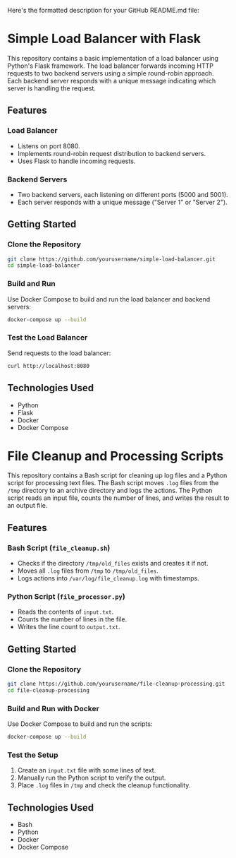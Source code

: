 Here's the formatted description for your GitHub README.md file:

# Simple Load Balancer with Flask

This repository contains a basic implementation of a load balancer using Python's Flask framework. The load balancer forwards incoming HTTP requests to two backend servers using a simple round-robin approach. Each backend server responds with a unique message indicating which server is handling the request.

## Features

### Load Balancer

- Listens on port 8080.
- Implements round-robin request distribution to backend servers.
- Uses Flask to handle incoming requests.

### Backend Servers

- Two backend servers, each listening on different ports (5000 and 5001).
- Each server responds with a unique message ("Server 1" or "Server 2").

## Getting Started

### Clone the Repository

```bash
git clone https://github.com/yourusername/simple-load-balancer.git
cd simple-load-balancer
```

### Build and Run

Use Docker Compose to build and run the load balancer and backend servers:

```bash
docker-compose up --build
```

### Test the Load Balancer

Send requests to the load balancer:

```bash
curl http://localhost:8080
```

## Technologies Used

- Python
- Flask
- Docker
- Docker Compose

# File Cleanup and Processing Scripts

This repository contains a Bash script for cleaning up log files and a Python script for processing text files. The Bash script moves `.log` files from the `/tmp` directory to an archive directory and logs the actions. The Python script reads an input file, counts the number of lines, and writes the result to an output file.

## Features

### Bash Script (`file_cleanup.sh`)

- Checks if the directory `/tmp/old_files` exists and creates it if not.
- Moves all `.log` files from `/tmp` to `/tmp/old_files`.
- Logs actions into `/var/log/file_cleanup.log` with timestamps.

### Python Script (`file_processor.py`)

- Reads the contents of `input.txt`.
- Counts the number of lines in the file.
- Writes the line count to `output.txt`.

## Getting Started

### Clone the Repository

```bash
git clone https://github.com/yourusername/file-cleanup-processing.git
cd file-cleanup-processing
```

### Build and Run with Docker

Use Docker Compose to build and run the scripts:

```bash
docker-compose up --build
```

### Test the Setup

1. Create an `input.txt` file with some lines of text.
2. Manually run the Python script to verify the output.
3. Place `.log` files in `/tmp` and check the cleanup functionality.

## Technologies Used

- Bash
- Python
- Docker
- Docker Compose
